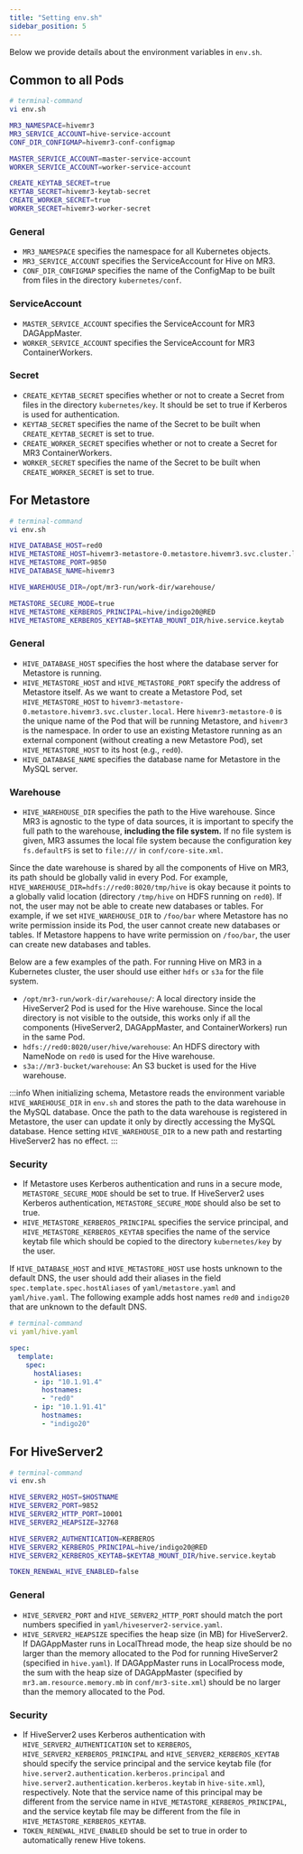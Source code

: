 ```yaml
---
title: "Setting env.sh"
sidebar_position: 5
---
```


Below we provide details about the environment variables in `env.sh`.

## Common to all Pods

```sh
# terminal-command
vi env.sh

MR3_NAMESPACE=hivemr3
MR3_SERVICE_ACCOUNT=hive-service-account
CONF_DIR_CONFIGMAP=hivemr3-conf-configmap

MASTER_SERVICE_ACCOUNT=master-service-account
WORKER_SERVICE_ACCOUNT=worker-service-account

CREATE_KEYTAB_SECRET=true   
KEYTAB_SECRET=hivemr3-keytab-secret
CREATE_WORKER_SECRET=true
WORKER_SECRET=hivemr3-worker-secret
```

### General

* `MR3_NAMESPACE` specifies the namespace for all Kubernetes objects.
* `MR3_SERVICE_ACCOUNT` specifies the ServiceAccount for Hive on MR3.
* `CONF_DIR_CONFIGMAP` specifies the name of the ConfigMap to be built from files in the directory `kubernetes/conf`.

### ServiceAccount

* `MASTER_SERVICE_ACCOUNT` specifies the ServiceAccount for MR3 DAGAppMaster.
* `WORKER_SERVICE_ACCOUNT` specifies the ServiceAccount for MR3 ContainerWorkers.

### Secret

* `CREATE_KEYTAB_SECRET` specifies whether or not to create a Secret from files in the directory `kubernetes/key`.
It should be set to true if Kerberos is used for authentication.
* `KEYTAB_SECRET` specifies the name of the Secret to be built when `CREATE_KEYTAB_SECRET` is set to true.
* `CREATE_WORKER_SECRET` specifies whether or not to create a Secret for MR3 ContainerWorkers.
* `WORKER_SECRET` specifies the name of the Secret to be built when `CREATE_WORKER_SECRET` is set to true.

## For Metastore

```sh
# terminal-command
vi env.sh

HIVE_DATABASE_HOST=red0
HIVE_METASTORE_HOST=hivemr3-metastore-0.metastore.hivemr3.svc.cluster.local
HIVE_METASTORE_PORT=9850
HIVE_DATABASE_NAME=hivemr3

HIVE_WAREHOUSE_DIR=/opt/mr3-run/work-dir/warehouse/

METASTORE_SECURE_MODE=true
HIVE_METASTORE_KERBEROS_PRINCIPAL=hive/indigo20@RED
HIVE_METASTORE_KERBEROS_KEYTAB=$KEYTAB_MOUNT_DIR/hive.service.keytab
```

### General

* `HIVE_DATABASE_HOST` specifies the host where the database server for Metastore is running.
* `HIVE_METASTORE_HOST` and `HIVE_METASTORE_PORT` specify the address of Metastore itself.
  As we want to create a Metastore Pod, set `HIVE_METASTORE_HOST` to `hivemr3-metastore-0.metastore.hivemr3.svc.cluster.local`.
  Here `hivemr3-metastore-0` is the unique name of the Pod that will be running Metastore,
  and `hivemr3` is the namespace.
  In order to use an existing Metastore running as an external component (without creating a new Metastore Pod), set `HIVE_METASTORE_HOST` to its host (e.g., `red0`).
* `HIVE_DATABASE_NAME` specifies the database name for Metastore in the MySQL server.

### Warehouse

* `HIVE_WAREHOUSE_DIR` specifies the path to the Hive warehouse.
Since MR3 is agnostic to the type of data sources,
it is important to specify the full path to the warehouse, **including the file system.**
If no file system is given, MR3 assumes the local file system
because the configuration key `fs.defaultFS` is set to `file:///` in `conf/core-site.xml`.

Since the date warehouse is shared by all the components of Hive on MR3, 
its path should be globally valid in every Pod.
For example, `HIVE_WAREHOUSE_DIR=hdfs://red0:8020/tmp/hive` is okay because it points to a globally valid location (directory `/tmp/hive` on HDFS running on `red0`).
If not, the user may not be able to create new databases or tables.
For example, if we set `HIVE_WAREHOUSE_DIR` to `/foo/bar` where Metastore has no write permission inside its Pod, the user cannot create new databases or tables.
If Metastore happens to have write permission on `/foo/bar`,
the user can create new databases and tables.

Below are a few examples of the path.
For running Hive on MR3 in a Kubernetes cluster,
the user should use either `hdfs` or `s3a` for the file system.

* `/opt/mr3-run/work-dir/warehouse/`:
  A local directory inside the HiveServer2 Pod is used for the Hive warehouse.
  Since the local directory is not visible to the outside,
  this works only if all the components (HiveServer2, DAGAppMaster, and ContainerWorkers) run in the same Pod.
* `hdfs://red0:8020/user/hive/warehouse`:
  An HDFS directory with NameNode on `red0` is used for the Hive warehouse.
* `s3a://mr3-bucket/warehouse`:
  An S3 bucket is used for the Hive warehouse.

:::info
When initializing schema,
Metastore reads the environment variable `HIVE_WAREHOUSE_DIR` in `env.sh` and stores the path to the data warehouse in the MySQL database.
Once the path to the data warehouse is registered in Metastore, the user can update it only by directly accessing the MySQL database.
Hence setting `HIVE_WAREHOUSE_DIR` to a new path and restarting HiveServer2 has no effect. 
:::

### Security

* If Metastore uses Kerberos authentication and runs in a secure mode, `METASTORE_SECURE_MODE` should be set to true.
If HiveServer2 uses Kerberos authentication, `METASTORE_SECURE_MODE` should also be set to true. 
* `HIVE_METASTORE_KERBEROS_PRINCIPAL` specifies the service principal, and 
`HIVE_METASTORE_KERBEROS_KEYTAB` specifies the name of the service keytab file which should be copied to the directory `kubernetes/key` by the user.

If `HIVE_DATABASE_HOST` and `HIVE_METASTORE_HOST` use hosts unknown to the default DNS,
the user should add their aliases in the field `spec.template.spec.hostAliases` of
`yaml/metastore.yaml` and `yaml/hive.yaml`.
The following example adds host names `red0` and `indigo20` that are unknown to the default DNS.

```yaml
# terminal-command
vi yaml/hive.yaml

spec:
  template:
    spec:
      hostAliases:
      - ip: "10.1.91.4"
        hostnames:
        - "red0"
      - ip: "10.1.91.41"
        hostnames:
        - "indigo20"
```

## For HiveServer2

```sh
# terminal-command
vi env.sh

HIVE_SERVER2_HOST=$HOSTNAME
HIVE_SERVER2_PORT=9852
HIVE_SERVER2_HTTP_PORT=10001
HIVE_SERVER2_HEAPSIZE=32768

HIVE_SERVER2_AUTHENTICATION=KERBEROS
HIVE_SERVER2_KERBEROS_PRINCIPAL=hive/indigo20@RED
HIVE_SERVER2_KERBEROS_KEYTAB=$KEYTAB_MOUNT_DIR/hive.service.keytab

TOKEN_RENEWAL_HIVE_ENABLED=false
```

### General

* `HIVE_SERVER2_PORT` and `HIVE_SERVER2_HTTP_PORT` should match the port numbers specified in `yaml/hiveserver2-service.yaml`.
* `HIVE_SERVER2_HEAPSIZE` specifies the heap size (in MB) for HiveServer2.
If DAGAppMaster runs in LocalThread mode, 
the heap size should be no larger than the memory allocated to the Pod for running HiveServer2 (specified in `hive.yaml`).
If DAGAppMaster runs in LocalProcess mode,
the sum with the heap size of DAGAppMaster (specified by `mr3.am.resource.memory.mb` in `conf/mr3-site.xml`)
should be no larger than the memory allocated to the Pod.

### Security

* If HiveServer2 uses Kerberos authentication
with `HIVE_SERVER2_AUTHENTICATION` set to `KERBEROS`,
`HIVE_SERVER2_KERBEROS_PRINCIPAL` and `HIVE_SERVER2_KERBEROS_KEYTAB`
should specify the service principal and the service keytab file
(for `hive.server2.authentication.kerberos.principal` and `hive.server2.authentication.kerberos.keytab` in `hive-site.xml`), respectively. 
Note that the service name of this principal may be different from the service name in `HIVE_METASTORE_KERBEROS_PRINCIPAL`,
and the service keytab file may be different from the file in `HIVE_METASTORE_KERBEROS_KEYTAB`.
* `TOKEN_RENEWAL_HIVE_ENABLED` should be set to true in order to automatically renew Hive tokens.

